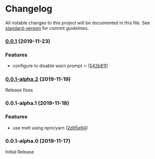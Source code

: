 # Changelog

All notable changes to this project will be documented in this file. See [standard-version](https://github.com/conventional-changelog/standard-version) for commit guidelines.

### [0.0.1](https://github.com/statebait/melt/compare/v0.0.1-alpha.2...v0.0.1) (2019-11-23)


### Features

* configure to disable warn prompt 🔥 ([542b81f](https://github.com/statebait/melt/commit/542b81f6f8fb52c015f20b692c0b1b9ef21a3d04))

### [0.0.1-alpha.2](https://github.com/statebait/melt/compare/v0.0.1-alpha.1...v0.0.1-alpha.2) (2019-11-19)

Release fixes

### 0.0.1-alpha.1 (2019-11-18)

### Features

- use melt using npm/yarn ([2d95e94](https://github.com/statebait/melt/commit/2d95e943d727622ee2984e6cc168e64c368ad8b9))

### 0.0.1-alpha.0 (2019-11-17)

Initial Release
